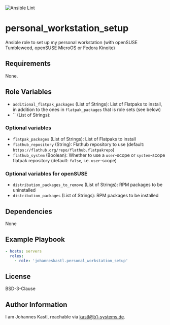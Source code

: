 ![Ansible Lint](https://github.com/johanneskastl/ansible-role-personal_workstation_setup/workflows/Ansible%20Lint/badge.svg)

# personal_workstation_setup

Ansible role to set up my personal workstation (with openSUSE Tumbleweed,
openSUSE MicroOS or Fedora Kinoite)

## Requirements

None.

## Role Variables

- `additional_flatpak_packages` (List of Strings): List of Flatpaks to install,
  in addition to the ones in `flatpak_packages` that is role sets (see below)
- `` (List of Strings):

### Optional variables

- `flatpak_packages` (List of Strings): List of Flatpaks to install
- `flathub_repository` (String): Flathub repository to use
  (default: `https://flathub.org/repo/flathub.flatpakrepo`)
- `flathub_system` (Boolean): Whether to use a `user`-scope or `system`-scope
  flatpak repository (default: `false`, i.e. `user`-scope)

### Optional variables for openSUSE

- `distribution_packages_to_remove` (List of Strings): RPM packages to be
  uninstalled
- `distribution_packages` (List of Strings): RPM packages to be installed

## Dependencies

None

## Example Playbook

```yaml
- hosts: servers
  roles:
    - role: 'johanneskastl.personal_workstation_setup'
```

## License

BSD-3-Clause

## Author Information

I am Johannes Kastl, reachable via kastl@b1-systems.de.

